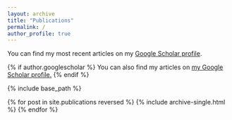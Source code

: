 ```yaml
---
layout: archive
title: "Publications"
permalink: /
author_profile: true
---
```


You can find my most recent articles on my [Google Scholar profile](https://scholar.google.com/citations?user=kqwH9FAAAAAJ&hl=en&authuser=2).

{% if author.googlescholar %}
  You can also find my articles on <u><a href="{{author.googlescholar}}">my Google Scholar profile</a>.</u>
{% endif %}

{% include base_path %}

{% for post in site.publications reversed %}
  {% include archive-single.html %}
{% endfor %}
